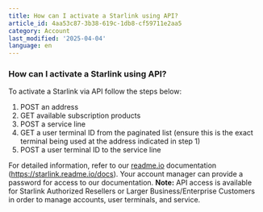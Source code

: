 ```yaml
---
title: How can I activate a Starlink using API?
article_id: 4aa53c87-3b38-619c-1db8-cf59711e2aa5
category: Account
last_modified: '2025-04-04'
language: en
---
```


### How can I activate a Starlink using API? 
To activate a Starlink via API follow the steps below: 
  1. POST an address 
  2. GET available subscription products
  3. POST a service line
  4. GET a user terminal ID from the paginated list (ensure this is the exact terminal being used at the address indicated in step 1) 
  5. POST a user terminal ID to the service line


For detailed information, refer to our [readme.io](https://www.starlink.com/support/article/<https:/readme.com/>) documentation (<https://starlink.readme.io/docs>). Your account manager can provide a password for access to our documentation.
**Note:** API access is available for Starlink Authorized Resellers or Larger Business/Enterprise Customers in order to manage accounts, user terminals, and service.